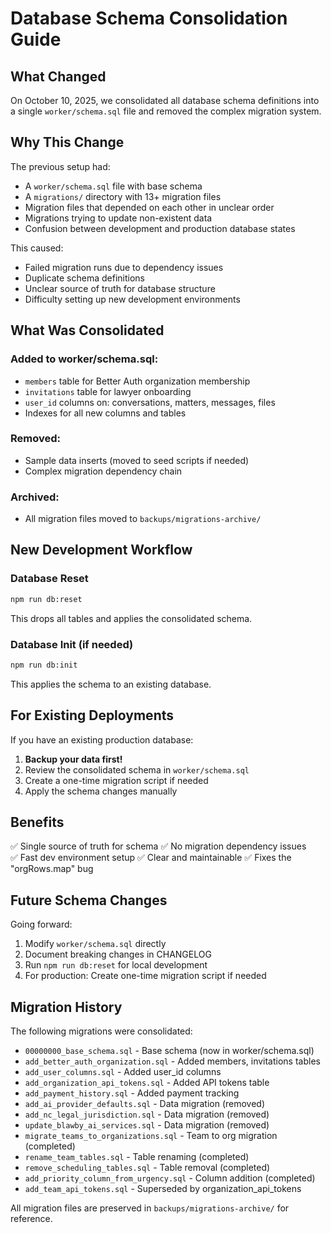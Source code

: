 # Database Schema Consolidation Guide

## What Changed

On October 10, 2025, we consolidated all database schema definitions into a single `worker/schema.sql` file and removed the complex migration system.

## Why This Change

The previous setup had:
- A `worker/schema.sql` file with base schema
- A `migrations/` directory with 13+ migration files
- Migration files that depended on each other in unclear order
- Migrations trying to update non-existent data
- Confusion between development and production database states

This caused:
- Failed migration runs due to dependency issues
- Duplicate schema definitions
- Unclear source of truth for database structure
- Difficulty setting up new development environments

## What Was Consolidated

### Added to worker/schema.sql:
- `members` table for Better Auth organization membership
- `invitations` table for lawyer onboarding
- `user_id` columns on: conversations, matters, messages, files
- Indexes for all new columns and tables

### Removed:
- Sample data inserts (moved to seed scripts if needed)
- Complex migration dependency chain

### Archived:
- All migration files moved to `backups/migrations-archive/`

## New Development Workflow

### Database Reset
```bash
npm run db:reset
```
This drops all tables and applies the consolidated schema.

### Database Init (if needed)
```bash
npm run db:init
```
This applies the schema to an existing database.

## For Existing Deployments

If you have an existing production database:

1. **Backup your data first!**
2. Review the consolidated schema in `worker/schema.sql`
3. Create a one-time migration script if needed
4. Apply the schema changes manually

## Benefits

✅ Single source of truth for schema
✅ No migration dependency issues  
✅ Fast dev environment setup
✅ Clear and maintainable
✅ Fixes the "orgRows.map" bug

## Future Schema Changes

Going forward:
1. Modify `worker/schema.sql` directly
2. Document breaking changes in CHANGELOG
3. Run `npm run db:reset` for local development
4. For production: Create one-time migration script if needed

## Migration History

The following migrations were consolidated:

- `00000000_base_schema.sql` - Base schema (now in worker/schema.sql)
- `add_better_auth_organization.sql` - Added members, invitations tables
- `add_user_columns.sql` - Added user_id columns
- `add_organization_api_tokens.sql` - Added API tokens table
- `add_payment_history.sql` - Added payment tracking
- `add_ai_provider_defaults.sql` - Data migration (removed)
- `add_nc_legal_jurisdiction.sql` - Data migration (removed)
- `update_blawby_ai_services.sql` - Data migration (removed)
- `migrate_teams_to_organizations.sql` - Team to org migration (completed)
- `rename_team_tables.sql` - Table renaming (completed)
- `remove_scheduling_tables.sql` - Table removal (completed)
- `add_priority_column_from_urgency.sql` - Column addition (completed)
- `add_team_api_tokens.sql` - Superseded by organization_api_tokens

All migration files are preserved in `backups/migrations-archive/` for reference.
